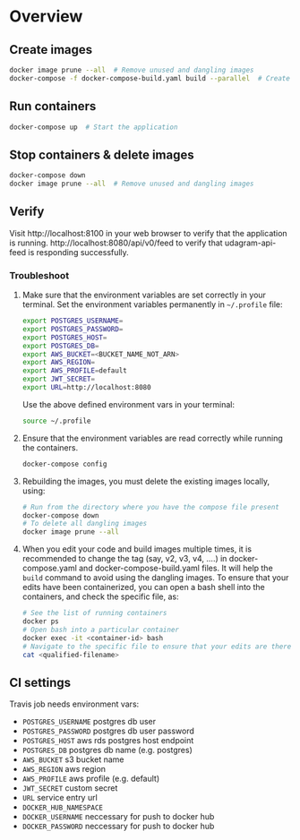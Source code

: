 # Overview

## Create images
```bash
docker image prune --all  # Remove unused and dangling images
docker-compose -f docker-compose-build.yaml build --parallel  # Create images locally
```

## Run containers
```bash
docker-compose up  # Start the application
```

## Stop containers & delete images
```bash
docker-compose down
docker image prune --all  # Remove unused and dangling images
```

## Verify
Visit http://localhost:8100 in your web browser to verify that the application is running.
http://localhost:8080/api/v0/feed to verify that udagram-api-feed is responding successfully.

### Troubleshoot
1. Make sure that the environment variables are set correctly in your terminal.
    Set the environment variables permanently in `~/.profile` file:
    ```bash
    export POSTGRES_USERNAME=
    export POSTGRES_PASSWORD=
    export POSTGRES_HOST=
    export POSTGRES_DB=
    export AWS_BUCKET=<BUCKET_NAME_NOT_ARN>
    export AWS_REGION=
    export AWS_PROFILE=default
    export JWT_SECRET=
    export URL=http://localhost:8080
    ```

    Use the above defined environment vars in your terminal:
    ```bash
    source ~/.profile
    ```
2. Ensure that the environment variables are read correctly while running the containers.
    ```bash
    docker-compose config
    ```
3. Rebuilding the images, you must delete the existing images locally, using:
    ```bash
    # Run from the directory where you have the compose file present
    docker-compose down
    # To delete all dangling images
    docker image prune --all
    ```
4. When you edit your code and build images multiple times, it is recommended to change the tag (say, v2, v3, v4, ....) in docker-compose.yaml and docker-compose-build.yaml files. It will help the `build` command to avoid using the dangling images. To ensure that your edits have been containerized, you can open a bash shell into the containers, and check the specific file, as:
    ```bash
    # See the list of running containers
    docker ps
    # Open bash into a particular container
    docker exec -it <container-id> bash
    # Navigate to the specific file to ensure that your edits are there. 
    cat <qualified-filename>
    ```

## CI settings
Travis job needs environment vars:
* `POSTGRES_USERNAME` postgres db user
* `POSTGRES_PASSWORD` postgres db user password
* `POSTGRES_HOST` aws rds postgres host endpoint
* `POSTGRES_DB` postgres db name (e.g. postgres)
* `AWS_BUCKET` s3 bucket name
* `AWS_REGION` aws region
* `AWS_PROFILE` aws profile (e.g. default)
* `JWT_SECRET` custom secret
* `URL` service entry url
* `DOCKER_HUB_NAMESPACE`
* `DOCKER_USERNAME` neccessary for push to docker hub
* `DOCKER_PASSWORD` neccessary for push to docker hub